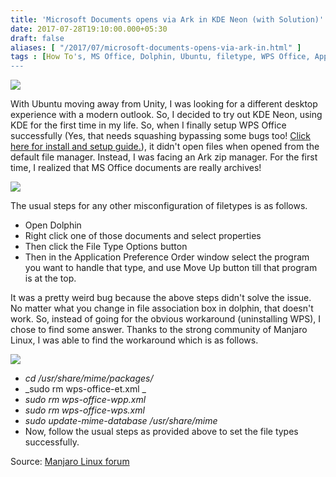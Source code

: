 ```yaml
---
title: 'Microsoft Documents opens via Ark in KDE Neon (with Solution)'
date: 2017-07-28T19:10:00.000+05:30
draft: false
aliases: [ "/2017/07/microsoft-documents-opens-via-ark-in.html" ]
tags : [How To's, MS Office, Dolphin, Ubuntu, filetype, WPS Office, App, association, KDE, Ark, KDE Neon]
---
```


[![](httpss://1.bp.blogspot.com/-r6xwzuB4Q54/WXszff4CgDI/AAAAAAAAN0Q/mHZJFisraI0rbc3ggyLdwPAusb2Y-pU9ACK4BGAYYCw/s400/kde_neon_laptop.png)](https://1.bp.blogspot.com/-r6xwzuB4Q54/WXszff4CgDI/AAAAAAAAN0Q/mHZJFisraI0rbc3ggyLdwPAusb2Y-pU9ACK4BGAYYCw/s1600/kde_neon_laptop.png)

  
With Ubuntu moving away from Unity, I was looking for a different desktop experience with a modern outlook. So, I decided to try out KDE Neon, using KDE for the first time in my life. So, when I finally setup WPS Office successfully (Yes, that needs squashing bypassing some bugs too! [Click here for install and setup guide.](https://techbytesinfinite.blogspot.in/2017/07/how-to-install-and-open-wps-office-in.html)), it didn't open files when opened from the default file manager. Instead, I was facing an Ark zip manager. For the first time, I realized that MS Office documents are really archives!  

[![](httpss://3.bp.blogspot.com/-a9_dOtIgTco/WXs336fGM8I/AAAAAAAAN0c/Dcpe5hzLx24QCqtmfgaQbhyWccFqZUu5gCK4BGAYYCw/s640/Screenshot_20170728_184011.png)](https://3.bp.blogspot.com/-a9_dOtIgTco/WXs336fGM8I/AAAAAAAAN0c/Dcpe5hzLx24QCqtmfgaQbhyWccFqZUu5gCK4BGAYYCw/s1600/Screenshot_20170728_184011.png)

  
The usual steps for any other misconfiguration of filetypes is as follows.  

*   Open Dolphin
*   Right click one of those documents and select properties
*   Then click the File Type Options button
*   Then in the Application Preference Order window select the program you want to handle that type, and use Move Up button till that program is at the top.

It was a pretty weird bug because the above steps didn't solve the issue. No matter what you change in file association box in dolphin, that doesn't work. So, instead of going for the obvious workaround (uninstalling WPS), I chose to find some answer. Thanks to the strong community of Manjaro Linux, I was able to find the workaround which is as follows.

[![](httpss://4.bp.blogspot.com/-9HF55q1SRZ0/WXs97mUoGbI/AAAAAAAAN0s/QT23BGtF2RkPzSdSduJMp_-9o-NCrYGkgCK4BGAYYCw/s640/Screenshot_20170728_190600.png)](https://4.bp.blogspot.com/-9HF55q1SRZ0/WXs97mUoGbI/AAAAAAAAN0s/QT23BGtF2RkPzSdSduJMp_-9o-NCrYGkgCK4BGAYYCw/s1600/Screenshot_20170728_190600.png)

  

*   _cd /usr/share/mime/packages/_
*   _sudo rm wps-office-et.xml _
*   _sudo rm wps-office-wpp.xml_
*   _sudo rm wps-office-wps.xml_
*   _sudo update-mime-database /usr/share/mime_
*   Now, follow the usual steps as provided above to set the file types successfully.

  
Source: [Manjaro Linux forum](httpss://forum.manjaro.org/t/xlsx-and-docx-files-are-opened-as-zip-file/25814/4)